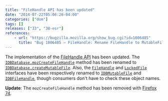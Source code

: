 ```yaml
---
title: "FileHandle API has been updated"
date: "2014-07-22T05:06:26-04:00"
categories: ["dom"]
tags: []
releases: ["33", "38-esr"]
references:
    - url: "https://bugzilla.mozilla.org/show_bug.cgi?id=1006485"
      title: "Bug 1006485 – FileHandle: Rename FileHandle to MutableFile and LockedFile to FileHandle"
---
```

The implementation of the [FileHandle API](https://developer.mozilla.org/docs/Web/API/File_Handle_API) has been updated. The [`IDBDatabase.mozCreateFileHandle`](https://developer.mozilla.org/docs/Web/API/IDBDatabase.mozCreateFileHandle) method has been renamed to [`IDBDatabase.createMutableFile`](https://developer.mozilla.org/docs/Web/API/IDBDatabase.createMutableFile). Also, the [`FileHandle`](https://developer.mozilla.org/docs/Web/API/FileHandle) and [`LockedFile`](https://developer.mozilla.org/docs/Web/API/LockedFile) interfaces have been respectively renamed to [`IDBMutableFile`](https://developer.mozilla.org/docs/Web/API/IDBMutableFile) and [`IDBFileHandle`](https://developer.mozilla.org/docs/Web/API/IDBFileHandle), though consumers don't have to check these object names.

**Update**: The `mozCreateFileHandle` method has been removed with [Firefox 74](https://www.fxsitecompat.dev/en-CA/docs/2020/idbdatabase-mozcreatefilehandle-has-been-removed/).
